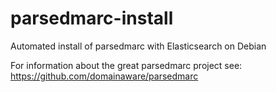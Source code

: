 # parsedmarc-install
Automated install of parsedmarc with Elasticsearch on Debian

For information about the great parsedmarc project see: https://github.com/domainaware/parsedmarc
